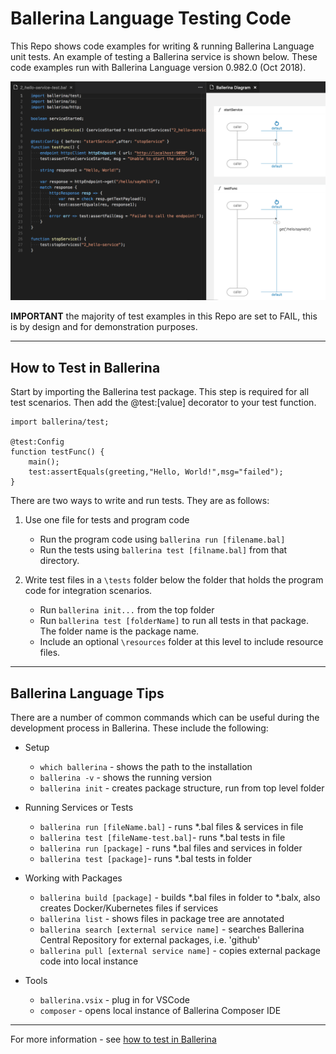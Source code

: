 # Ballerina Language Testing Code 

This Repo shows code examples for writing & running Ballerina Language unit tests.  An example of testing a Ballerina service is shown below.  These code examples run with Ballerina Language version 0.982.0 (Oct 2018).

![test service](/images/test-service.png)  

**IMPORTANT** the majority of test examples in this Repo are set to FAIL, this is by design and for demonstration purposes.

---

## How to Test in Ballerina

 Start by importing the Ballerina test package.  This step is required for all test scenarios.  Then add the @test:[value] decorator to your test function. 

    import ballerina/test; 

    @test:Config
    function testFunc() {
        main();
        test:assertEquals(greeting,"Hello, World!",msg="failed");
    }

 There are two ways to write and run tests.  They are as follows:

 1. Use one file for tests and program code  
    - Run the program code using `ballerina run [filename.bal]`   
    - Run the tests using `ballerina test [filname.bal]` from that directory.

 2. Write test files in a `\tests` folder below the folder that holds the program code for integration scenarios. 
    - Run `ballerina init...` from the top folder  
    - Run `ballerina test [folderName]` to run all tests in that package.  The folder name is the package name.  
    - Include an optional `\resources` folder at this level to include resource files.

 -----

 ## Ballerina Language Tips

 There are a number of common commands which can be useful during the development process in Ballerina.  These include the following:
- Setup
    - `which ballerina` - shows the path to the installation
    - `ballerina -v` - shows the running version
    - `ballerina init` - creates package structure, run from top level folder  

- Running Services or Tests  
    - `ballerina run [fileName.bal]` - runs *.bal files & services in file
    - `ballerina test [fileName-test.bal]`- runs *.bal tests in file
    - `ballerina run [package]` - runs *.bal files and services in folder
    - `ballerina test [package]`- runs *.bal tests in folder
- Working with Packages
    - `ballerina build [package]` - builds *.bal files in folder to *.balx, also creates Docker/Kubernetes files if services 
    - `ballerina list` - shows files in package tree
are annotated
    - `ballerina search [external service name]` - searches Ballerina Central Repository for external packages, i.e. 'github'
    - `ballerina pull [external service name]` - copies external package code into local instance

- Tools
    - `ballerina.vsix` - plug in for VSCode
    - `composer` - opens local instance of Ballerina Composer IDE


-------

 For more information - see [how to test in Ballerina](https://ballerina.io/learn/how-to-test-ballerina-code/index.html)